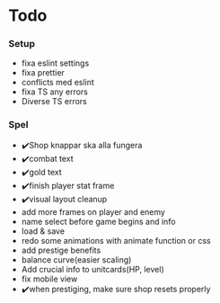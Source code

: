 # Todo

### Setup

- fixa eslint settings
- fixa prettier
- conflicts med eslint
- fixa TS any errors
- Diverse TS errors

### Spel

- ✔️Shop knappar ska alla fungera
- ✔️combat text
- ✔️gold text
- ✔️finish player stat frame
- ✔️visual layout cleanup
- add more frames on player and enemy
- name select before game begins and info
- load & save
- redo some animations with animate function or css
- add prestige benefits
- balance curve(easier scaling)
- Add crucial info to unitcards(HP, level)
- fix mobile view
- ✔️when prestiging, make sure shop resets properly
